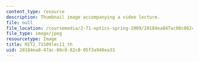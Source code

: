 ```yaml
---
content_type: resource
description: Thumbnail image accompanying a video lecture.
file: null
file_location: /coursemedia/2-71-optics-spring-2009/20184ea847ac00c082c805f3a948ea33_MIT2_71S09lec11_th.jpg
file_type: image/jpeg
resourcetype: Image
title: MIT2_71S09lec11_th
uid: 20184ea8-47ac-00c0-82c8-05f3a948ea33
---
```

